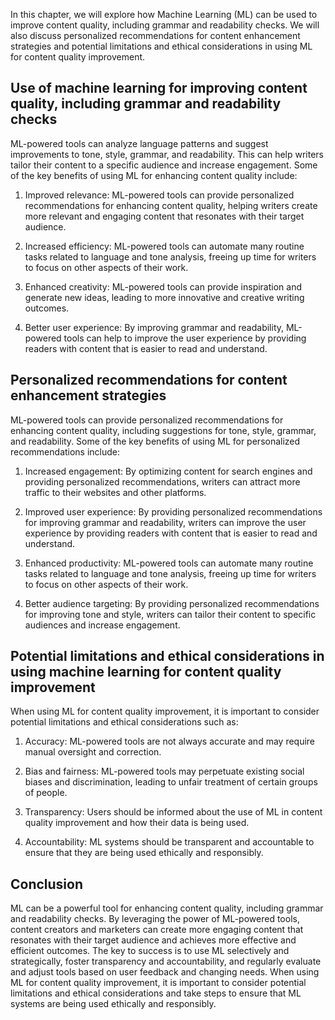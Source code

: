 

In this chapter, we will explore how Machine Learning (ML) can be used to improve content quality, including grammar and readability checks. We will also discuss personalized recommendations for content enhancement strategies and potential limitations and ethical considerations in using ML for content quality improvement.

Use of machine learning for improving content quality, including grammar and readability checks
-----------------------------------------------------------------------------------------------

ML-powered tools can analyze language patterns and suggest improvements to tone, style, grammar, and readability. This can help writers tailor their content to a specific audience and increase engagement. Some of the key benefits of using ML for enhancing content quality include:

1. Improved relevance: ML-powered tools can provide personalized recommendations for enhancing content quality, helping writers create more relevant and engaging content that resonates with their target audience.

2. Increased efficiency: ML-powered tools can automate many routine tasks related to language and tone analysis, freeing up time for writers to focus on other aspects of their work.

3. Enhanced creativity: ML-powered tools can provide inspiration and generate new ideas, leading to more innovative and creative writing outcomes.

4. Better user experience: By improving grammar and readability, ML-powered tools can help to improve the user experience by providing readers with content that is easier to read and understand.

Personalized recommendations for content enhancement strategies
---------------------------------------------------------------

ML-powered tools can provide personalized recommendations for enhancing content quality, including suggestions for tone, style, grammar, and readability. Some of the key benefits of using ML for personalized recommendations include:

1. Increased engagement: By optimizing content for search engines and providing personalized recommendations, writers can attract more traffic to their websites and other platforms.

2. Improved user experience: By providing personalized recommendations for improving grammar and readability, writers can improve the user experience by providing readers with content that is easier to read and understand.

3. Enhanced productivity: ML-powered tools can automate many routine tasks related to language and tone analysis, freeing up time for writers to focus on other aspects of their work.

4. Better audience targeting: By providing personalized recommendations for improving tone and style, writers can tailor their content to specific audiences and increase engagement.

Potential limitations and ethical considerations in using machine learning for content quality improvement
----------------------------------------------------------------------------------------------------------

When using ML for content quality improvement, it is important to consider potential limitations and ethical considerations such as:

1. Accuracy: ML-powered tools are not always accurate and may require manual oversight and correction.

2. Bias and fairness: ML-powered tools may perpetuate existing social biases and discrimination, leading to unfair treatment of certain groups of people.

3. Transparency: Users should be informed about the use of ML in content quality improvement and how their data is being used.

4. Accountability: ML systems should be transparent and accountable to ensure that they are being used ethically and responsibly.

Conclusion
----------

ML can be a powerful tool for enhancing content quality, including grammar and readability checks. By leveraging the power of ML-powered tools, content creators and marketers can create more engaging content that resonates with their target audience and achieves more effective and efficient outcomes. The key to success is to use ML selectively and strategically, foster transparency and accountability, and regularly evaluate and adjust tools based on user feedback and changing needs. When using ML for content quality improvement, it is important to consider potential limitations and ethical considerations and take steps to ensure that ML systems are being used ethically and responsibly.


